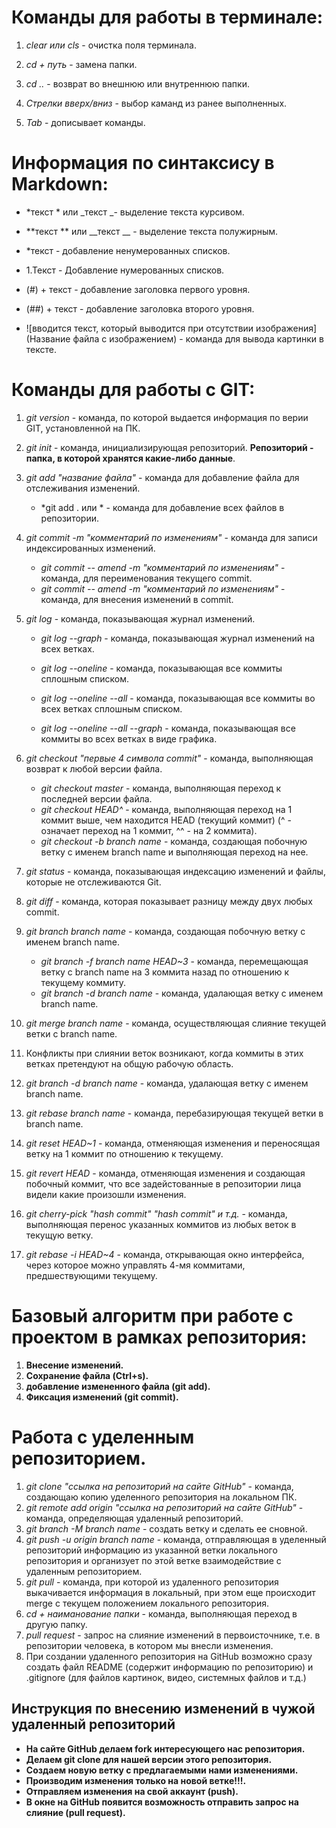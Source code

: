 # Команды для работы в терминале:

1. *clear или cls* - очистка поля терминала.

2. *cd + путь* - замена папки.

3. *cd ..* - возврат во внешнюю или внутреннюю папки.

4. *Стрелки вверх/вниз* - выбор каманд из ранее выполненных.

5. *Tab* - дописывает команды.

# Информация по синтаксису в Markdown:

*  *текст * или _текст _- выделение текста курсивом.

* **текст ** или __текст __ - выделение текста полужирным.

* *текст - добавление ненумерованных списков.

* 1.Текст - Добавление нумерованных списков.

* (#) + текст - добавление заголовка первого уровня.

* (##) + текст - добавление заголовка второго уровня.

* ![вводится текст, который выводится при отсутствии изображения](Название файла с изображением) - команда для вывода картинки в тексте.

# Команды для работы с GIT:

1. *git version* - команда, по которой выдается информация по верии GIT, установленной на ПК.

2. *git init* - команда, инициализирующая репозиторий. **Репозиторий - папка, в которой хранятся какие-либо данные**.

3. *git add "название файла"* - команда для добавление файла для отслеживания изменений.
    * *git add . или * - команда для добавление всех файлов в репозитории.

4. *git commit -m "комментарий по изменениям"* - команда для записи индексированных изменений.

    * *git commit -- amend -m "комментарий по изменениям"* - команда, для переименования текущего commit.
    * *git commit -- amend -m "комментарий по изменениям"* - команда, для внесения изменений в commit.

5. *git log* - команда, показывающая журнал изменений.

    * *git log --graph* - команда, показывающая журнал изменений на всех ветках.
    * *git log --oneline* - команда, показывающая все коммиты сплошным списком.
    * *git log --oneline --all* - команда, показывающая все коммиты во всех ветках сплошным списком.

    * *git log --oneline --all --graph* - команда, показывающая все коммиты во всех ветках в виде графика.

6. *git checkout "первые 4 символа commit"* - команда, выполняющая возврат к любой версии файла.
    * *git checkout master* - команда, выполняющая переход к последней версии файла.
    * *git checkout HEAD^* - команда, выполняющая переход на 1 коммит выше, чем находится HEAD (текущий коммит) (^ - означает переход на 1 коммит, ^^ - на 2 коммита).
    * *git checkout -b branch name* - команда, создающая побочную ветку с именем branch name и выполняющая переход на нее.

7. *git status* - команда, показывающая индексацию изменений и файлы, которые не отслеживаются Git.

8. *git diff* - команда, которая показывает разницу между двух любых commit.

9. *git branch branch name* - команда, создающая побочную ветку с именем branch name.
    * *git branch -f branch name HEAD~3* - команда, перемещающая ветку с branch name на 3 коммита назад по отношению к текущему коммиту.
    * *git branch -d branch name* - команда, удалающая ветку с именем branch name.

10. *git merge branch name* - команда, осуществляющая слияние текущей ветки с branch name.

11. Конфликты при слиянии веток возникают, когда коммиты в этих ветках претендуют на общую рабочую область.

12. *git branch -d branch name* - команда, удалающая ветку с именем branch name.

13. *git rebase branch name* - команда, перебазирующая текущей ветки в branch name.

14. *git reset HEAD~1* - команда, отменяющая изменения и переносящая ветку на 1 коммит по отношению к текущему.

15. *git revert HEAD* - команда, отменяющая изменения и создающая побочный коммит, что все задейстованные в репозитории лица видели какие произошли изменения.

16. *git cherry-pick "hash commit" "hash commit" и т.д.* - команда, выполняющая перенос указанных коммитов из любых веток в текущую ветку.

17. *git rebase -i HEAD~4* - команда, открывающая окно интерфейса, через которое можно управлять 4-мя коммитами, предшествующими текущему.

# Базовый алгоритм при работе с проектом в рамках репозитория:

1. **Внесение изменений.**
2. **Сохранение файла (Ctrl+s).**
3. **добавление измененного файла (git add).**
4. **Фиксация изменений (git commit).**

# Работа с уделенным репозиторием.

1. *git clone "ссылка на репозиторий на сайте GitHub"* - команда, создающаю копию уделенного репозитория на локальном ПК.
2. *git remote add origin "ссылка на репозиторий на сайте GitHub"* - команда, определяющая удаленный репозиторий.
3. *git branch -M branch name* - создать ветку и сделать ее сновной.
4. *git push -u origin branch name* - команда, отправляющая в уделенный репозиторий информацию из указанной ветки локального репозитория и организует по этой ветке взаимодействие с удаленным репозиторием.
5. *git pull* - команда, при которой из удаленного репозитория выкачивается информация в локальный, при этом еще происходит merge с текущем положением локального репозитория.
6. *cd + наиманование папки* - команда, выполняющая переход в другую папку.
7. *pull request* - запрос на слияние изменений в первоисточнике, т.е. в репозитории человека, в котором мы внесли изменения.
8. При создании удаленного репозитория на GitHub возможно сразу создать файл README (содержит информацию по репозиторию) и .gitignore (для файлов картинок, видео, системных файлов и т.д.)

## **Инструкция по внесению изменений в чужой удаленный репозиторий**

* __На сайте GitHub делаем fork интересующего нас репозитория.__
* __Делаем git clone для нашей версии этого репозитория.__
* __Создаем новую ветку с предлагаемыми нами изменениями.__
* __Производим изменения только на новой ветке!!!.__
* __Отправляем изменения на свой аккаунт (push).__
* __В окне на GitHub появится возможность отправить запрос на слияние (pull request).__